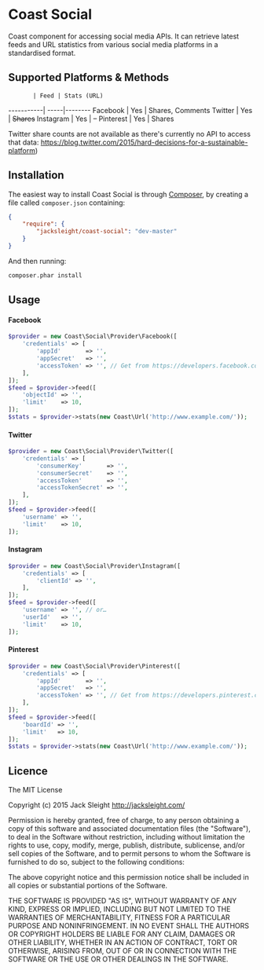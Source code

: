 # Coast Social

Coast component for accessing social media APIs. It can retrieve latest feeds and URL statistics from various social media platforms in a standardised format.

## Supported Platforms & Methods

           | Feed | Stats (URL)
-----------| -----|--------
Facebook   | Yes  | Shares, Comments
Twitter    | Yes  | ~~Shares~~
Instagram  | Yes  | –
Pinterest  | Yes  | Shares

Twitter share counts are not available as there's currently no API to access that data: https://blog.twitter.com/2015/hard-decisions-for-a-sustainable-platform)

## Installation

The easiest way to install Coast Social is through [Composer](https://getcomposer.org/doc/00-intro.md), by creating a file called `composer.json` containing:

```json
{
    "require": {
        "jacksleight/coast-social": "dev-master"
    }
}
```

And then running:

```bash
composer.phar install
```

## Usage

#### Facebook

```php
$provider = new Coast\Social\Provider\Facebook([
    'credentials' => [
        'appId'       => '',
        'appSecret'   => '',
        'accessToken' => '', // Get from https://developers.facebook.com/tools/explorer/
    ],
]);
$feed = $provider->feed([
    'objectId' => '',
    'limit'    => 10,
]);
$stats = $provider->stats(new Coast\Url('http://www.example.com/'));
```

#### Twitter

```php
$provider = new Coast\Social\Provider\Twitter([
    'credentials' => [
        'consumerKey'       => '',
        'consumerSecret'    => '',
        'accessToken'       => '',
        'accessTokenSecret' => '',
    ],
]);
$feed = $provider->feed([
    'username' => '',
    'limit'    => 10,
]);
```

#### Instagram

```php
$provider = new Coast\Social\Provider\Instagram([
    'credentials' => [
        'clientId' => '',
    ],
]);
$feed = $provider->feed([
    'username' => '', // or…
    'userId'   => '',
    'limit'    => 10,
]);
```

#### Pinterest

```php
$provider = new Coast\Social\Provider\Pinterest([
    'credentials' => [
        'appId'       => '',
        'appSecret'   => '',
        'accessToken' => '', // Get from https://developers.pinterest.com/tools/access_token/
    ],
]);
$feed = $provider->feed([
    'boardId' => '',
    'limit'   => 10,
]);
$stats = $provider->stats(new Coast\Url('http://www.example.com/'));
```

## Licence

The MIT License

Copyright (c) 2015 Jack Sleight <http://jacksleight.com/>

Permission is hereby granted, free of charge, to any person obtaining a copy
of this software and associated documentation files (the "Software"), to deal
in the Software without restriction, including without limitation the rights
to use, copy, modify, merge, publish, distribute, sublicense, and/or sell
copies of the Software, and to permit persons to whom the Software is
furnished to do so, subject to the following conditions:

The above copyright notice and this permission notice shall be included in
all copies or substantial portions of the Software.

THE SOFTWARE IS PROVIDED "AS IS", WITHOUT WARRANTY OF ANY KIND, EXPRESS OR
IMPLIED, INCLUDING BUT NOT LIMITED TO THE WARRANTIES OF MERCHANTABILITY,
FITNESS FOR A PARTICULAR PURPOSE AND NONINFRINGEMENT. IN NO EVENT SHALL THE
AUTHORS OR COPYRIGHT HOLDERS BE LIABLE FOR ANY CLAIM, DAMAGES OR OTHER
LIABILITY, WHETHER IN AN ACTION OF CONTRACT, TORT OR OTHERWISE, ARISING FROM,
OUT OF OR IN CONNECTION WITH THE SOFTWARE OR THE USE OR OTHER DEALINGS IN
THE SOFTWARE.
